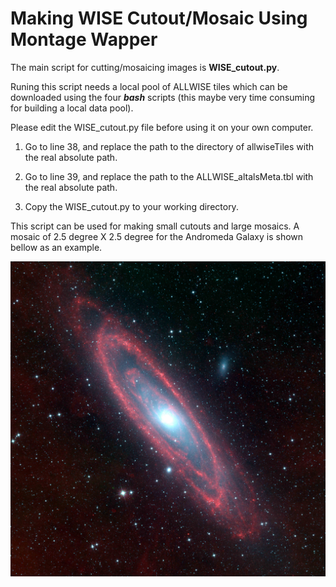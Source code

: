 # Making WISE Cutout/Mosaic Using Montage Wapper

The main script for cutting/mosaicing images is **WISE_cutout.py**. 

Runing this script needs a local pool of ALLWISE tiles which can be downloaded using the four ***bash*** scripts (this maybe very time consuming for building a local data pool). 

Please edit the WISE_cutout.py file before using it 
on your own computer.

1. Go to line 38, and replace the path to the directory 
   of allwiseTiles with the real absolute path.

2. Go to line 39, and replace the path to the 
   ALLWISE_altalsMeta.tbl with the real absolute path.

3. Copy the WISE_cutout.py to your working directory.


This script can be used for making small cutouts and large mosaics. A mosaic of 2.5 degree X 2.5 degree for the Andromeda Galaxy is shown bellow as an example.

![M31](M31_wiseRGB_small.jpg)


